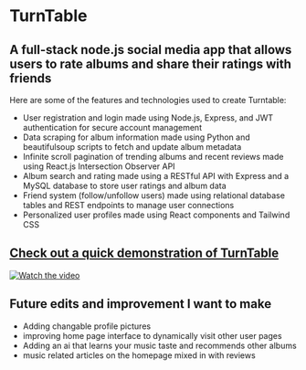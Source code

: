 # TurnTable

## A full-stack node.js social media app that allows users to rate albums and share their ratings with friends

  Here are some of the features and technologies used to create Turntable:
  - User registration and login made using Node.js, Express, and JWT authentication for secure account management
  - Data scraping for album information made using Python and beautifulsoup scripts to fetch and update album metadata
  - Infinite scroll pagination of trending albums and recent reviews made using React.js Intersection Observer API
  - Album search and rating made using a RESTful API with Express and a MySQL database to store user ratings and album data
  - Friend system (follow/unfollow users) made using relational database tables and REST endpoints to manage user connections
  - Personalized user profiles made using React components and Tailwind CSS

  


## [Check out a quick demonstration of TurnTable](https://youtu.be/DZBQSPaR_i4)

[![Watch the video](https://img.youtube.com/vi/DZBQSPaR_i4/maxresdefault.jpg)](https://youtu.be/DZBQSPaR_i4)


## Future edits and improvement I want to make
  - Adding changable profile pictures
  - improving home page interface to dynamically visit other user pages
  - Adding an ai that learns your music taste and recommends other albums
  - music related articles on the homepage mixed in with reviews


